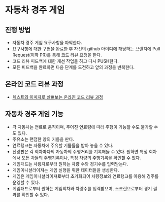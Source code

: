 # 자동차 경주 게임
## 진행 방법
* 자동차 경주 게임 요구사항을 파악한다.
* 요구사항에 대한 구현을 완료한 후 자신의 github 아이디에 해당하는 브랜치에 Pull Request(이하 PR)를 통해 코드 리뷰 요청을 한다.
* 코드 리뷰 피드백에 대한 개선 작업을 하고 다시 PUSH한다.
* 모든 피드백을 완료하면 다음 단계를 도전하고 앞의 과정을 반복한다.

## 온라인 코드 리뷰 과정
* [텍스트와 이미지로 살펴보는 온라인 코드 리뷰 과정](https://github.com/next-step/nextstep-docs/tree/master/codereview)

## 자동차 경주 게임 기능
* 각 자동차는 연료로 움직이며, 주어진 연료량에 따라 주행이 가능할 수도 불가할 수도 있다.
* 주유소는 랜덤한 양의 기름을 판다.
* 연료탱크는 자동차에 주유할 기름들을 받아 놓을 수 있다.
* 전광판은 각 회차마다의 자동차의 주행거리를 기록해둘 수 있다. 원하면 특정 회차에서 모든 차들의 주행기록이나, 특정 차량의 주행기록을 확인할 수 있다. 
* 게임패드는 사용자로부터 원하는 차량 수와 경기수를 입력받는다.
* 게임이니셜라이져는 게임 실행을 위한 데이터들을 생성한다.
* 게임은 게임이니셜라이져로부터 초기화되어 차량정보와 연료탱크를 이용해 경주를 운영할 수 있다.
* 게임패드로부터 원하는 게임회차와 차량수를 입력받으며, 스크린으로부터 경기 결과를 확인할 수 있다.
